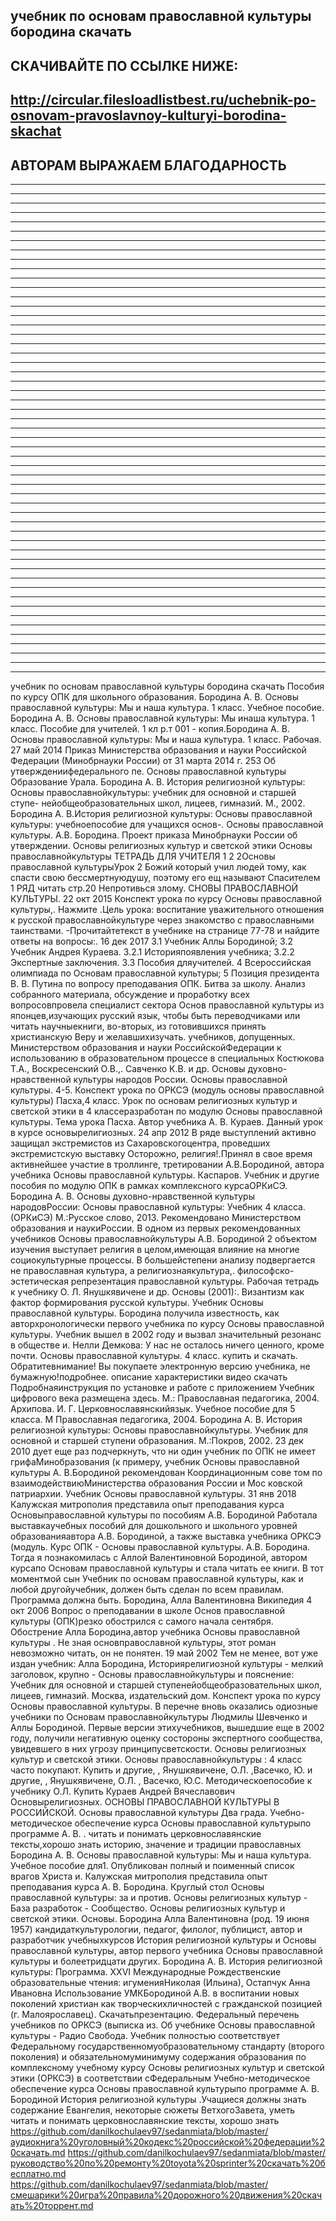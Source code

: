 учебник по основам православной культуры бородина скачать
--------------------------------------------------
СКАЧИВАЙТЕ ПО ССЫЛКЕ НИЖЕ:
--------------------------------------------------
http://circular.filesloadlistbest.ru/uchebnik-po-osnovam-pravoslavnoy-kulturyi-borodina-skachat
--------------------------------------------------
АВТОРАМ ВЫРАЖАЕМ БЛАГОДАРНОСТЬ
--------------------------------------------------
--------------------------------------------------
--------------------------------------------------
--------------------------------------------------
--------------------------------------------------
--------------------------------------------------
--------------------------------------------------
--------------------------------------------------
--------------------------------------------------
--------------------------------------------------
--------------------------------------------------
--------------------------------------------------
--------------------------------------------------
--------------------------------------------------
--------------------------------------------------
--------------------------------------------------
--------------------------------------------------
--------------------------------------------------
--------------------------------------------------
--------------------------------------------------
--------------------------------------------------
--------------------------------------------------
--------------------------------------------------
--------------------------------------------------
--------------------------------------------------
--------------------------------------------------
--------------------------------------------------
--------------------------------------------------
--------------------------------------------------
--------------------------------------------------
--------------------------------------------------
--------------------------------------------------
--------------------------------------------------
--------------------------------------------------
--------------------------------------------------
--------------------------------------------------
--------------------------------------------------
--------------------------------------------------
--------------------------------------------------
--------------------------------------------------
--------------------------------------------------
--------------------------------------------------
--------------------------------------------------
--------------------------------------------------
--------------------------------------------------
--------------------------------------------------
--------------------------------------------------
--------------------------------------------------
--------------------------------------------------
--------------------------------------------------
--------------------------------------------------
--------------------------------------------------
--------------------------------------------------
--------------------------------------------------
учебник по основам православной культуры бородина скачать Пособия по курсу ОПК для школьного образования. Бородина А. В. Основы православной культуры: Мы и наша культура. 1 класс. Учебное пособие. Бородина А. В. Основы православной культуры: Мы инаша культура. 1 класс. Пособие для учителей. 1 кл р.т 001 - копия.Бородина А. В. Основы православной культуры: Мы и наша культура. 1 класс. Рабочая. 27 май 2014  Приказ Министерства образования и науки Российской Федерации (Минобрнауки России) от 31 марта 2014 г.  253 Об утверждениифедерального пе. Основы православной культуры  Образование Урала. Бородина А. В. История религиозной культуры: Основы православнойкультуры: учебник для основной и старшей ступе- нейобщеобразовательных школ, лицеев, гимназий.  М., 2002. Бородина А. В.История религиозной культуры: Основы православной культуры: учебноепособие для учащихся основ-. Основы православной культуры. А.В. Бородина. Проект приказа Минобрнауки России об утверждении. Основы религиозных культур и светской этики Основы православнойкультуры ТЕТРАДЬ ДЛЯ УЧИТЕЛЯ 1 2 2Основы православной культурыУрок 2  Божий который учил людей тому, как спасти свою бессмертнуюдушу, поэтому его ещ называют Спасителем 1 РЯД читать стр.20 Непротивься злому. СНОВЫ ПРАВОСЛАВНОЙ КУЛЬТУРЫ. 22 окт 2015  Конспект урока по курсу Основы православной культуры,. Нажмите .Цель урока: воспитание уважительного отношения к русской православнойкультуре через знакомство с православными таинствами.  -Прочитайтетекст в учебнике на странице 77-78 и найдите ответы на вопросы:.
16 дек 2017  3.1 Учебник Аллы Бородиной; 3.2 Учебник Андрея Кураева. 3.2.1 Историяпоявления учебника; 3.2.2 Экспертные заключения. 3.3 Пособия дляучителей. 4 Всероссийская олимпиада по Основам православной культуры; 5 Позиция президента В. В. Путина по вопросу преподавания ОПК. Битва за школу. Анализ собранного материала, обсуждение и проработку всех вопросовпровела специалист сектора Основ православной культуры  из японцев,изучающих русский язык, чтобы быть переводчиками или читать научныекниги, во-вторых, из готовившихся принять христианскую Веру и желавшихизучать. учебников, допущенных. Министерством образования и науки РоссийскойФедерации к использованию в образовательном процессе в специальных Костюкова Т.А., Воскресенский О.В.,. Савченко К.В. и др. Основы духовно-нравственной культуры народов России. Основы православной культуры. 4-5. Конспект урока по ОРКСЭ (модуль основы православной культуры) Пасха,4 класс. Урок по основам религиозных культур и светской этики в 4 классеразработан по модулю Основы православной культуры. Тема урока Пасха. Автор учебника А. В. Кураев. Данный урок в курсе основырелигиозных. 24 апр 2012  В ряде выступлений активно защищал экстремистов из Сахаровскогоцентра, проведших экстремистскую выставку Осторожно, религия!.Принял в свое время активнейшее участие в троллинге, третировании А.В.Бородиной, автора учебника Основы православной культуры. Каспаров. Учебник и другие пособия по модулю ОПК в рамках комплексного курсаОРКиСЭ. Бородина А. В. Основы духовно-нравственной культуры народовРоссии: Основы православной культуры: Учебник 4 класса. (ОРКиСЭ)  М.:Русское слово, 2013. Рекомендовано Министерством образования и наукиРоссии. В одном из первых рекомендованных учебников Основы православнойкультуры А.В. Бородиной 2 объектом изучения выступает религия в целом,имеющая влияние на многие социокультурные процессы. В большейстепени анализу подвергается не православная культура, а религиознаякультура,. философско-эстетическая репрезентация православной культуры. Рабочая тетрадь к учебнику О. Л. Янушкявичене и др. Основы
(2001):. Византизм как фактор формирования русской культуры. Учебник Основы православной культуры. Бородина получила известность, как авторхронологически первого учебника по курсу Основы православной культуры. Учебник вышел в 2002 году и вызвал значительный резонанс в обществе и. Нелли Демкова: У нас не осталось ничего ценного, кроме почти. Основы православной культуры. 4 класс.  купить и скачать. Обратитевнимание! Вы покупаете электронную версию учебника, не бумажную!подробнее. описание характеристики видео скачать  Подробнаяинструкция по установке и работе с приложением Учебник цифрового века размещена здесь. М.: Православная педагогика, 2004.  Архипова. И. Г. Церковнославянскийязык. Учебное пособие для 5 класса.  М Православная педагогика, 2004. Бородина А. В. История религиозной культуры: Основы православнойкультуры. Учебник для основной и старшей ступени образования.  М.:Покров, 2002. 23 дек 2010  дует еще раз подчеркнуть, что ни один учебник по ОПК не имеет грифаМинобразования (к примеру, учебник Основы православной культуры А. В.Бородиной рекомендован Координационным сове том по взаимодействиюМинистерства образования России и Мос ковской патриархии. Учебник Основы православной культуры. 31 янв 2018  Калужская митрополия представила опыт преподавания курса Основыправославной культуры по пособиям А.В. Бородиной  Работала выставкаучебных пособий для дошкольного и школьного уровней образованияавтора А.В. Бородиной, а также выставка учебника ОРКСЭ (модуль. Курс ОПК - Основы православной культуры. А.В. Бородина. Тогда я познакомилась с Аллой Валентиновной Бородиной, автором курсапо Основам православной культуры и стала читать ее книги. В тот моментмой сын  Учебник по основам православной культуры, как и любой другойучебник, должен быть сделан по всем правилам. Программа должна быть. Бородина, Алла Валентиновна  Википедия
4 окт 2006  Вопрос о преподавании в школе Основ православной культуры (ОПК)резко обострился с самого начала сентября. Обострение  Алла Бородина,автор учебника Основы православной культуры . Не зная основправославной культуры, этот роман невозможно читать, он не понятен. 19 май 2002  Тем не менее, вот уже издан учебник: Алла Бородина, Историярелигиозной культуры - мелкий заголовок, крупно - Основы православнойкультуры и пояснение: Учебник для основной и старшей ступенейобщеобразовательных школ, лицеев, гимназий. Москва, издательский дом. Конспект урока по курсу Основы православной культуры. В перечне вновь оказались одиозные учебники по Основам православнойкультуры Людмилы Шевченко и Аллы Бородиной. Первые версии этихучебников, вышедшие еще в 2002 году, получили негативную оценку состороны экспертного сообщества, увидевшего в них угрозу принципусветскости. Основы религиозных культур и светской этики. Основы православнойкультуры : 4 класс часто покупают. Купить и другие, , Янушкявичене, О.Л. ,Васечко, Ю. и другие, , Янушкявичене, О.Л. , Васечко, Ю.С. Методическоепособие к учебнику О.Л. Купить Кураев Андрей Вячеславович Основырелигиозных. ОСНОВЫ ПРАВОСЛАВНОЙ КУЛЬТУРЫ В РОССИЙСКОЙ. Основы православной культуры  Два града. Учебно-методическое обеспечение курса Основы православной культурыпо программе А. В. . читать и понимать церковнославянские тексты,хорошо знать историю, значение и традиции православных  Бородина А. В. Основы православной культуры: Мы и наша культура. Учебное пособие для1. Опубликован полный и поименный список врагов Христа и. Калужская митрополия представила опыт преподавания курса
А. В. Бородина. Круглый стол Основы православной культуры: за и против. Основы религиозных культур - База разработок - Сообщество. Основы религиозных культур и светской этики. Основы. Бородина Алла Валентиновна (род. 19 июня 1957)  кандидаткультурологии, педагог, филолог, публицист, автор и разработчик учебныхкурсов История религиозной культуры и Основы православной культуры, автор первого учебника Основы православной культуры и болеетридцати других. Бородина А. В. История религиозной культуры: Программа. XXVI Международные Рождественские образовательные чтения: игуменияНиколая (Ильина), Остапчук Анна Ивановна Использование УМКБородиной А.В. в воспитании новых поколений христиан как творческихличностей с гражданской позицией (г. Малоярославец). Скачатьпрезентацию. Федеральный перечень учебников по ОРКСЭ (выписка из. Об учебнике Основы православной культуры - Радио Свобода. Учебник полностью соответствует Федеральному государственномуобразовательному стандарту (второго поколения) и обязательномуминимуму содержания образования по комплексному учебному курсу Основы религиозных культур и светской этики (ОРКСЭ) в соответствии сФедеральным
Учебно-методическое обеспечение курса Основы православной культурыпо программе А. В. Бородиной История религиозной культуры .Учащиеся должны знать содержание Евангелия, некоторые сюжеты ВетхогоЗавета, уметь читать и понимать церковнославянские тексты, хорошо знать
https://github.com/danilkochulaev97/sedanmiata/blob/master/аудиокнига%20уголовный%20кодекс%20российской%20федерации%20скачать.md
https://github.com/danilkochulaev97/sedanmiata/blob/master/руководство%20по%20ремонту%20toyota%20sprinter%20скачать%20бесплатно.md
https://github.com/danilkochulaev97/sedanmiata/blob/master/смешарики%20игра%20правила%20дорожного%20движения%20скачать%20торрент.md